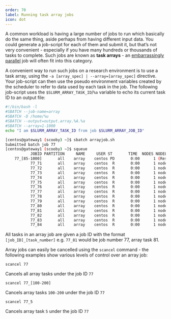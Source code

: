 ```yaml
---
order: 70
label: Running task array jobs
icon: dot
---
```


A common workload is having a large number of jobs to run which basically do the same thing, aside perhaps from having different input data. You could generate a job-script for each of them and submit it, but that’s not very convenient - especially if you have many hundreds or thousands of tasks to complete. Such jobs are known as **task arrays** - an [embarrassingly parallel](https://en.wikipedia.org/wiki/Embarrassingly_parallel) job will often fit into this category.

A convenient way to run such jobs on a research environment is to use a task array, using the `-a [array_spec] | --array=[array_spec]` directive. Your job-script can then use the pseudo environment variables created by the scheduler to refer to data used by each task in the job. The following job-script uses the `$SLURM_ARRAY_TASK_ID`/`%a` variable to echo its current task ID to an output file:

```bash
#!/bin/bash -l
#SBATCH --job-name=array
#SBATCH -D /home/%u
#SBATCH --output=output.array.%A.%a
#SBATCH --array=1-1000
echo "I am $SLURM_ARRAY_TASK_ID from job $SLURM_ARRAY_JOB_ID"
```


```bash
[centos@gateway1 (scooby) ~]$ sbatch arrayjob.sh
Submitted batch job 77
[centos@gateway1 (scooby) ~]$ squeue
           JOBID PARTITION     NAME     USER ST       TIME  NODES NODELIST(REASON)
    77_[85-1000]       all    array    centos PD       0:00      1 (Resources)
           77_71       all    array    centos  R       0:00      1 node03
           77_72       all    array    centos  R       0:00      1 node06
           77_73       all    array    centos  R       0:00      1 node03
           77_74       all    array    centos  R       0:00      1 node06
           77_75       all    array    centos  R       0:00      1 node07
           77_76       all    array    centos  R       0:00      1 node07
           77_77       all    array    centos  R       0:00      1 node05
           77_78       all    array    centos  R       0:00      1 node05
           77_79       all    array    centos  R       0:00      1 node02
           77_80       all    array    centos  R       0:00      1 node04
           77_81       all    array    centos  R       0:00      1 node01
           77_82       all    array    centos  R       0:00      1 node01
           77_83       all    array    centos  R       0:00      1 node02
           77_84       all    array    centos  R       0:00      1 node04
```

All tasks in an array job are given a job ID with the format `[job_ID]_[task_number]` e.g. `77_81` would be job number 77, array task 81.

Array jobs can easily be cancelled using the `scancel` command - the following examples show various levels of control over an array job:

`scancel 77`

   Cancels all array tasks under the job ID `77`

`scancel 77_[100-200]`

   Cancels array tasks `100-200` under the job ID `77`

`scancel 77_5`

   Cancels array task `5` under the job ID `77`


